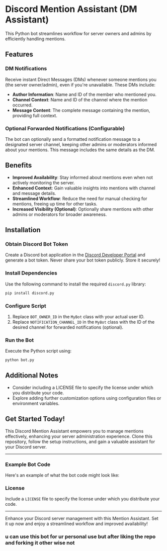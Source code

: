 # Discord Mention Assistant (DM Assistant)

This Python bot streamlines workflow for server owners and admins by efficiently handling mentions.

## Features

### DM Notifications
Receive instant Direct Messages (DMs) whenever someone mentions you (the server owner/admin), even if you're unavailable. These DMs include:

- **Author Information**: Name and ID of the member who mentioned you.
- **Channel Context**: Name and ID of the channel where the mention occurred.
- **Message Content**: The complete message containing the mention, providing full context.

### Optional Forwarded Notifications (Configurable)
The bot can optionally send a formatted notification message to a designated server channel, keeping other admins or moderators informed about your mentions. This message includes the same details as the DM.

## Benefits

- **Improved Availability**: Stay informed about mentions even when not actively monitoring the server.
- **Enhanced Context**: Gain valuable insights into mentions with channel and message details.
- **Streamlined Workflow**: Reduce the need for manual checking for mentions, freeing up time for other tasks.
- **Increased Visibility (Optional)**: Optionally share mentions with other admins or moderators for broader awareness.

## Installation

### Obtain Discord Bot Token
Create a Discord bot application in the [Discord Developer Portal](https://discord.com/developers/docs) and generate a bot token. Never share your bot token publicly. Store it securely!

### Install Dependencies
Use the following command to install the required `discord.py` library:
```bash
pip install discord.py
```

### Configure Script
1. Replace `BOT_OWNER_ID` in the `MyBot` class with your actual user ID.
2. Replace `NOTIFICATION_CHANNEL_ID` in the `MyBot` class with the ID of the desired channel for forwarded notifications (optional).

### Run the Bot
Execute the Python script using:
```bash
python bot.py
```

## Additional Notes

- Consider including a LICENSE file to specify the license under which you distribute your code.
- Explore adding further customization options using configuration files or environment variables.

## Get Started Today!

This Discord Mention Assistant empowers you to manage mentions effectively, enhancing your server administration experience. Clone this repository, follow the setup instructions, and gain a valuable assistant for your Discord server.

---

### Example Bot Code

Here's an example of what the bot code might look like:


### License

Include a `LICENSE` file to specify the license under which you distribute your code. 

---

Enhance your Discord server management with this Mention Assistant. Set it up now and enjoy a streamlined workflow and improved availability!

### u can use this bot for ur personal use but after liking the repo and forking it other wise not

